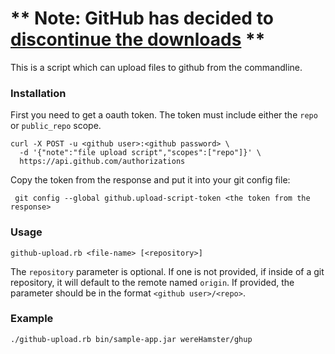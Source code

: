 # ** Note: GitHub has decided to [discontinue the downloads](https://github.com/blog/1302-goodbye-uploads) **

This is a script which can upload files to github from the commandline.

### Installation

First you need to get a oauth token. The token must include either the `repo`
or `public_repo` scope.

    curl -X POST -u <github user>:<github password> \
      -d '{"note":"file upload script","scopes":["repo"]}' \
      https://api.github.com/authorizations

Copy the token from the response and put it into your git config file:

     git config --global github.upload-script-token <the token from the response>

### Usage

	github-upload.rb <file-name> [<repository>]

The `repository` parameter is optional. If one is not provided, if inside of a git repository, it will default to the remote named `origin`. If provided, the parameter should be in the format `<github user>/<repo>`.


### Example

	./github-upload.rb bin/sample-app.jar wereHamster/ghup

